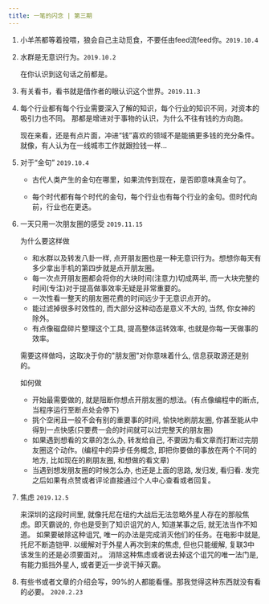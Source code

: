 ```yaml
---
title: 一笔的闪念 | 第三期 
---
```

1. 小羊羔都等着投喂，狼会自己主动觅食，不要任由feed流feed你。`2019.10.4`

2. 水群是无意识行为。`2019.10.2`

    在你认识到这句话之前都是。
    
3. 有关看书，看书就是借作者的眼认识这个世界。`2019.11.3`

4. 每个行业都有每个行业需要深入了解的知识，每个行业的知识不同，对资本的吸引力也不同。
   那都是增进对于事物的认识，为什么不往有钱的方向跑。
   
   现在来看，还是有点片面，冲进“钱”喜欢的领域不是能搞更多钱的充分条件。就像，有人认为在一线城市工作就跟捡钱一样...
   
5. 对于“金句” `2019.10.4`
   
   - 古代人类产生的金句在哪里，如果流传到现在，是否即意味真金句了。
   
   - 每个时代都有每个时代的金句，每个行业也有每个行业的金句。但时代向前，行业也在更迭。
   
6. 一天只用一次朋友圈的感受 `2019.11.15`
   
   为什么要这样做
   
   - 和水群以及转发八卦一样, 点开朋友圈也是一种无意识行为。想想你每天有多少拿出手机的第四步就是点开朋友圈。
   - 每一次点开朋友圈都会将你的大块时间(注意力)切成两半, 而一大块完整的时间(专注)对于提高做事效率无疑是非常重要的。
   - 一次性看一整天的朋友圈花费的时间远少于无意识点开的。
   - 能过滤掉很多时效性的, 而大部分这种动态是意义不大的, 当然, 你女神的除外。
   - 有点像磁盘碎片整理这个工具, 提高整体运转效率, 也就是你每一天做事的效率。
   
   需要这样做吗，这取决于你的"朋友圈"对你意味着什么, 信息获取源还是别的。
   
   如何做
   
   - 开始最需要做的, 就是阻断你想点开朋友圈的想法。(有点像编程中的断点, 当程序运行至断点处会停下)
   - 挑个空闲且一般不会有别的重要事的时间, 愉快地刷朋友圈, 你甚至能从中得到一点快感(只要费一会的时间就可以过完整天的朋友圈)
   - 如果遇到想看的文章的怎么办, 转发给自己, 不要因为看文章而打断过完朋友圈这个动作。(编程中的异步任务概念, 即把你要做的事放在两个不同的地方, 比如现在的刷朋友圈, 和想做的看文章)
   - 当遇到想发朋友圈的时候怎么办, 也还是上面的思路, 发归发, 看归看. 发完之后如果有点赞或者评论直接通过个人中心查看或者回复。
   
7. 焦虑 `2019.12.5`
    
   来深圳的这段时间里, 就像托尼在纽约大战后无法忽略外星人存在的那般焦虑。即灭霸说的, 你也是受到了知识诅咒的人, 知道某事之后,  就无法当作不知道。
   如果要破除这种诅咒, 唯一的办法是完成消灭他们的任务。在电影中就是, 托尼不断造铠甲. 以缓解对于外星人再次到来的焦虑, 但也只能缓解, 复联3中该发生的还是必须要面对,。
   消除这种焦虑或者说去掉这个诅咒的唯一法门是, 有能力抵挡外星人, 或者更近一步说干掉灭霸。
   
8. 有些书或者文章的介绍会写，99%的人都能看懂。那我觉得这种东西就没有看的必要。 `2020.2.23`

<CommonFooter-ForIdea></CommonFooter-ForIdea>